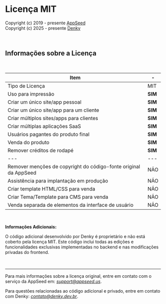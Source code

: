 # Licença MIT

Copyright (c) 2019 - presente [AppSeed](http://appseed.us/)  
Copyright (c) 2025 - presente [Denky](https://denky.dev.br/)  

<br />

## Informações sobre a Licença

<br />

| Item | - |
| ---------------------------------- | --- |
| Tipo de Licença | MIT  |
| Uso para impressão | **SIM** |
| Criar um único site/app pessoal | **SIM** |
| Criar um único site/app para um cliente | **SIM** |
| Criar múltiplos sites/apps para clientes | **SIM** |
| Criar múltiplas aplicações SaaS | **SIM** |
| Usuários pagantes do produto final | **SIM** |
| Venda do produto | **SIM** |
| Remover créditos de rodapé | **SIM** |
| --- | --- |
| Remover menções de copyright do código-fonte original da AppSeed | NÃO |
| Assistência para implantação em produção | NÃO |
| Criar template HTML/CSS para venda | NÃO |
| Criar Tema/Template para CMS para venda | NÃO |
| Venda separada de elementos da interface de usuário | NÃO |

<br />

**Informações Adicionais:**

O código adicional desenvolvido por Denky é proprietário e não está coberto pela licença MIT. Este código inclui todas as edições e funcionalidades exclusivas implementadas no backend e nas modificações privadas do frontend.

<br />

---

Para mais informações sobre a licença original, entre em contato com o serviço da AppSeed em: *support@appseed.us*. 

Para questões relacionadas ao código adicional e privado, entre em contato com Denky: *contato@denky.dev.br*.
